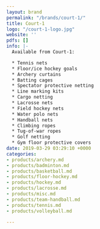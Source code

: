 ```yaml
---
layout: brand
permalink: "/brands/court-1/"
title: Court-1
logo: "/court-1-logo.jpg"
website: ''
pdfs: []
info: |-
  Available from Court-1:

  * Tennis nets
  * Floor/ice hockey goals
  * Archery curtains
  * Batting cages
  * Spectator protective netting
  * Line marking kits
  * Cargo netting
  * Lacrosse nets
  * Field hockey nets
  * Water polo nets
  * Handball nets
  * Climbing ropes
  * Tug-of-war ropes
  * Golf netting
  * Gym floor protective covers
date: 2019-03-29 03:29:10 +0000
categories:
- products/archery.md
- products/badminton.md
- products/basketball.md
- products/floor-hockey.md
- products/hockey.md
- products/lacrosse.md
- products/misc.md
- products/team-handball.md
- products/tennis.md
- products/volleyball.md

---
```

